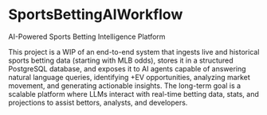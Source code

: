 # SportsBettingAIWorkflow
AI-Powered Sports Betting Intelligence Platform

This project is a WIP of an end-to-end system that ingests live and historical sports betting data (starting with MLB odds), stores it in a structured PostgreSQL database, and exposes it to AI agents capable of answering natural language queries, identifying +EV opportunities, analyzing market movement, and generating actionable insights. The long-term goal is a scalable platform where LLMs interact with real-time betting data, stats, and projections to assist bettors, analysts, and developers.

